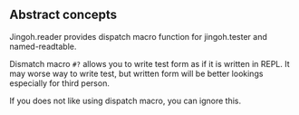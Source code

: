 ## Abstract concepts

Jingoh.reader provides dispatch macro function for jingoh.tester and named-readtable.

Dismatch macro `#?` allows you to write test form as if it is written in REPL.
It may worse way to write test, but written form will be better lookings especially for third person.

If you does not like using dispatch macro, you can ignore this.
